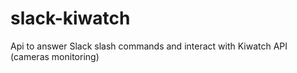 # slack-kiwatch
Api to answer Slack slash commands and interact with Kiwatch API (cameras monitoring)
